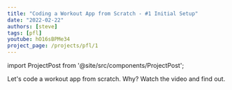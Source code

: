 ```yaml
---
title: "Coding a Workout App from Scratch - #1 Initial Setup"
date: "2022-02-22"
authors: [steve]
tags: [pfl]
youtube: hO16sBPMe34
project_page: /projects/pfl/1
---
```


import ProjectPost from '@site/src/components/ProjectPost';

<ProjectPost frontMatter={frontMatter}>
Let's code a workout app from scratch. Why? Watch the video and find out.
</ProjectPost>
